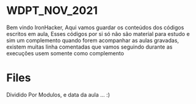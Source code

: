 # WDPT_NOV_2021

Bem vindo IronHacker, Aqui vamos guardar os conteúdos dos códigos escritos em aula,
Esses códigos por si só não são material para estudo e sim um complemento quando forem acompanhar as aulas gravadas, existem muitas linha comentadas que vamos seguindo durante as execuções usem somente como complemento


# Files

Dividido Por Modulos, e data da aula ... :)